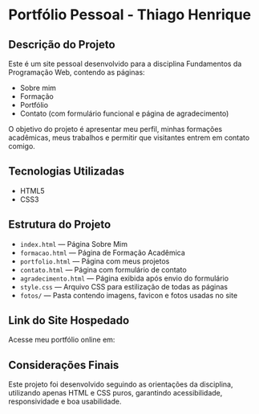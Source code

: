 # Portfólio Pessoal - Thiago Henrique

## Descrição do Projeto
Este é um site pessoal desenvolvido para a disciplina Fundamentos da Programação Web, contendo as páginas:  
- Sobre mim  
- Formação  
- Portfólio  
- Contato (com formulário funcional e página de agradecimento)  

O objetivo do projeto é apresentar meu perfil, minhas formações acadêmicas, meus trabalhos e permitir que visitantes entrem em contato comigo.

## Tecnologias Utilizadas
- HTML5  
- CSS3   

## Estrutura do Projeto
- `index.html` — Página Sobre Mim  
- `formacao.html` — Página de Formação Acadêmica  
- `portfolio.html` — Página com meus projetos  
- `contato.html` — Página com formulário de contato  
- `agradecimento.html` — Página exibida após envio do formulário  
- `style.css` — Arquivo CSS para estilização de todas as páginas  
- `fotos/` — Pasta contendo imagens, favicon e fotos usadas no site  

## Link do Site Hospedado
Acesse meu portfólio online em:  

## Considerações Finais
Este projeto foi desenvolvido seguindo as orientações da disciplina, utilizando apenas HTML e CSS puros, garantindo acessibilidade, responsividade e boa usabilidade.
